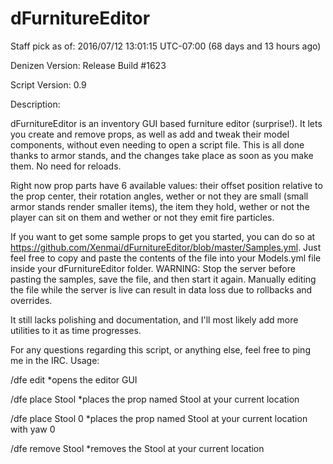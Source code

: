 # dFurnitureEditor

Staff pick as of: 2016/07/12 13:01:15 UTC-07:00 (68 days and 13 hours ago)

Denizen Version: Release Build #1623 

Script Version: 0.9

Description:

dFurnitureEditor is an inventory GUI based furniture editor (surprise!).
It lets you create and remove props, as well as add and tweak their model components, without even needing to open a script file. This is all done thanks to armor stands, and the changes take place as soon as you make them. No need for reloads.

Right now prop parts have 6 available values: their offset position relative to the prop center, their rotation angles, wether or not they are small (small armor stands render smaller items), the item they hold, wether or not the player can sit on them and wether or not they emit fire particles.

If you want to get some sample props to get you started, you can do so at https://github.com/Xenmai/dFurnitureEditor/blob/master/Samples.yml. Just feel free to copy and paste the contents of the file into your Models.yml file inside your dFurnitureEditor folder. WARNING: Stop the server before pasting the samples, save the file, and then start it again. Manually editing the file while the server is live can result in data loss due to rollbacks and overrides.

It still lacks polishing and documentation, and I'll most likely add more utilities to it as time progresses.

For any questions regarding this script, or anything else, feel free to ping me in the IRC.
Usage:

/dfe edit *opens the editor GUI

/dfe place Stool *places the prop named Stool at your current location

/dfe place Stool 0 *places the prop named Stool at your current location with yaw 0

/dfe remove Stool *removes the Stool at your current location 
